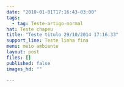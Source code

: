 ```yaml
---
date: "2010-01-01T17:16:43-03:00"
tags:
  - tag: Teste-artigo-normal
hat: Teste chapeu
title: "Teste titulo 29/10/2014 17:16:33"
support_line: Teste linha fina
menu: meio ambiente
layout: post
files: []
published: false
images_hd: ""

---
```

